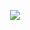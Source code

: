 <p align="center"> <img src="https://komarev.com/ghpvc/?username=dictioneighry&label=Horses...%20&color=B7A77B&style=flat"  </p><!--
**whatsappvincible/whatsappvincible** is a ✨ _special_ ✨ repository because its `README.md` (this file) appears on your GitHub profile.

Here are some ideas to get you started:

- 🔭 I’m currently working on ...
- 🌱 I’m currently learning ...
- 👯 I’m looking to collaborate on ...
- 🤔 I’m looking for help with ...
- 💬 Ask me about ...
- 📫 How to reach me: ...
- 😄 Pronouns: ...
- ⚡ Fun fact: ...
-->
